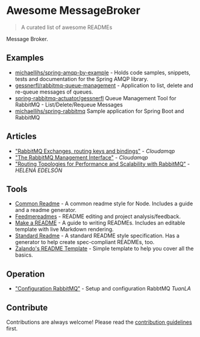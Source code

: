 
# Awesome MessageBroker 
> A curated list of awesome READMEs

Message Broker.

## Examples
- [michaellihs/spring-amqp-by-example](https://github.com/michaellihs/spring-amqp-by-example) - Holds code samples, snippets, tests and documentation for the Spring AMQP library.
- [gessnerfl/rabbitmq-queue-management](https://github.com/gessnerfl/rabbitmq-queue-management) - Application to list, delete and re-queue messages of queues.
- [spring-rabbitmq-actuator/gessnerfl](https://github.com/julian-eggers/spring-rabbitmq-actuator) Queue Management Tool for RabbitMQ - List/Delete/Requeue Messages
- [michaellihs/spring-rabbitmq](https://github.com/michaellihs/spring-rabbitmq) Sample application for Spring Boot and RabbitMQ


## Articles
- ["RabbitMQ Exchanges, routing keys and bindings"](https://www.cloudamqp.com/blog/2015-09-03-part4-rabbitmq-for-beginners-exchanges-routing-keys-bindings.html) - *Cloudamqp*
- ["The RabbitMQ Management Interface"](https://www.cloudamqp.com/blog/2015-05-27-part3-rabbitmq-for-beginners_the-management-interface.html) - *Cloudamqp*
- ["Routing Topologies for Performance and Scalability with RabbitMQ"](https://spring.io/blog/2011/04/01/routing-topologies-for-performance-and-scalability-with-rabbitmq/) - *HELENA EDELSON*

## Tools

- [Common Readme](https://github.com/noffle/common-readme) - A common readme style for Node. Includes a guide and a readme generator.
- [Feedmereadmes](https://github.com/lappleapple/feedmereadmes) - README editing and project analysis/feedback.
- [Make a README](https://www.makeareadme.com/) - A guide to writing READMEs. Includes an editable template with live Markdown rendering.
- [Standard Readme](https://github.com/RichardLitt/standard-readme) - A standard README style specification. Has a generator to help create spec-compliant READMEs, too.
- [Zalando's README Template](https://github.com/zalando/zalando-howto-open-source/blob/master/READMEtemplate.md) - Simple template to help you cover all the basics.

## Operation

- ["Configuration RabbitMQ"](MessageBroker/Configuration_RabbitMQ.md) - Setup and configuration RabbtMQ *TuanLA*

## Contribute

Contributions are always welcome!
Please read the [contribution guidelines](contributing.md) first.
